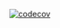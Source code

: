 [![codecov](https://codecov.io/gh/Neko1313/temporal-pipeline/graph/badge.svg?token=A714HK92BK)](https://codecov.io/gh/Neko1313/temporal-pipeline)